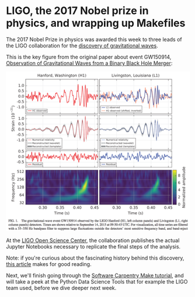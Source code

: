 # LIGO, the 2017 Nobel prize in physics, and wrapping up Makefiles

The 2017 Nobel Prize in physics was awarded this week to three leads of the LIGO collaboration for the [discovery of gravitational waves](https://www.nytimes.com/2017/10/03/science/nobel-prize-physics.html). 

This is the key figure from the original paper about event GW150914, [Observation of Gravitational Waves from a Binary Black Hole Merger](https://journals.aps.org/prl/abstract/10.1103/PhysRevLett.116.061102):

![Figure 1 from LIGO GW150914 PRL paper](fig/ligo-prl-mplfig.png)

At the [LIGO Open Science Center](https://losc.ligo.org/tutorials), the collaboration publishes the actual Jupyter Notebooks necessary to replicate the final steps of the analysis.

Note: if you're curious about the fascinating history behind this discovery, [this article](https://www.newyorker.com/tech/elements/gravitational-waves-exist-heres-how-scientists-finally-found-them) makes for good reading.

Next, we'll finish going through the [Software Carpentry Make tutorial](https://swcarpentry.github.io/make-novice), and will take a peek at the Python Data Science Tools that for example the LIGO team used, before we dive deeper next week.
